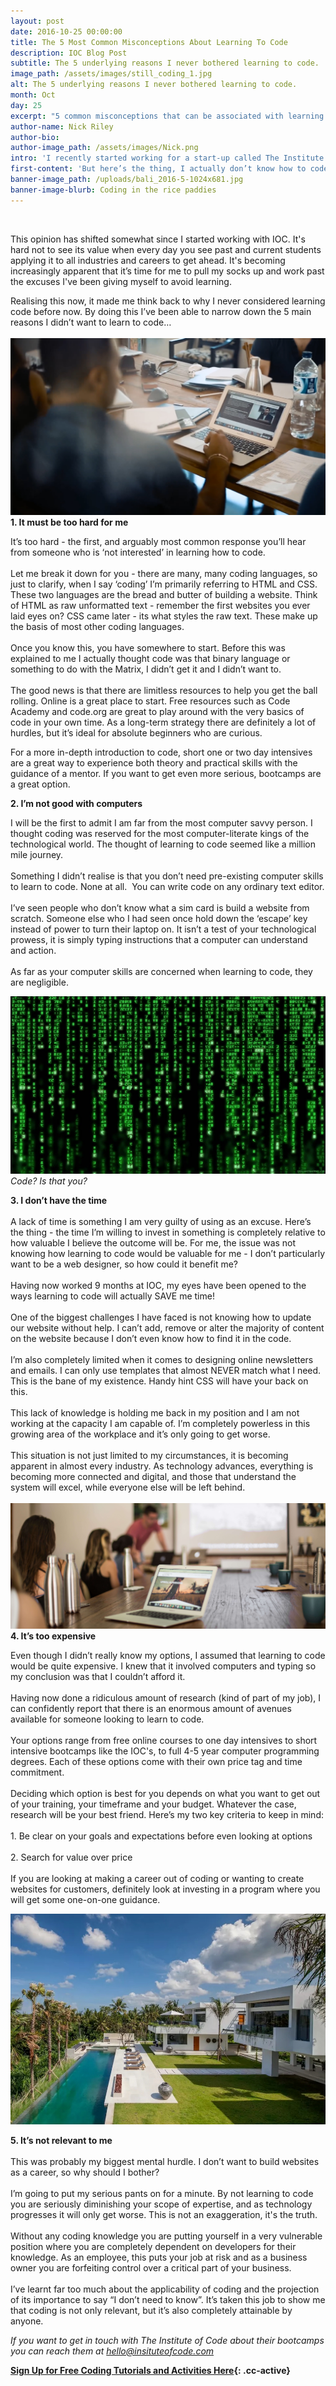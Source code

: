 ```yaml
---
layout: post
date: 2016-10-25 00:00:00
title: The 5 Most Common Misconceptions About Learning To Code
description: IOC Blog Post
subtitle: The 5 underlying reasons I never bothered learning to code.
image_path: /assets/images/still_coding_1.jpg
alt: The 5 underlying reasons I never bothered learning to code.
month: Oct
day: 25
excerpt: "5 common misconceptions that can be associated with learning to code - and why they're not true!"
author-name: Nick Riley
author-bio:
author-image_path: /assets/images/Nick.png
intro: 'I recently started working for a start-up called The Institute of Code (IOC). We run 10 day bootcamps teaching front end web-development. Each session, up to 15 motivated and diverse students head to beautiful villas in amazing tropical locations around the world to learn to web development skills - pretty awesome right? Now you see why I took the job.'
first-content: 'But here’s the thing, I actually don’t know how to code…  I work mostly in marketing and student management. This is where my background is; so it may come as no surprise that I never thought it was necessary to learn to code. If you had asked me 12 months ago if I thought I should learn to code, I would have looked you straight in the eye and told you stone-cold, absolutely and unequivocally “no”.'
banner-image_path: /uploads/bali_2016-5-1024x681.jpg
banner-image-blurb: Coding in the rice paddies
---
```



&nbsp;

This opinion has shifted somewhat since I started working with IOC. It's hard not to see its value when every day you see past and current students applying it to all industries and careers to get ahead. It's becoming increasingly apparent that it’s time for me to pull my socks up and work past the excuses I've been giving myself to avoid learning.

Realising this now, it made me think back to why I never considered learning code before now. By doing this I’ve been able to narrow down the 5 main reasons I didn’t want to learn to code…
<br>
<br>![](/uploads/versions/still_coding_abi---x----1920-1080x---.jpg)
<br>**1. It must be too hard for me**

It’s too hard - the first, and arguably most common response you’ll hear from someone who is ‘not interested’ in learning how to code.
<br>
<br>Let me break it down for you - there are many, many coding languages, so just to clarify, when I say ‘coding’ I’m primarily referring to HTML and CSS. These two languages are the bread and butter of building a website. Think of HTML as raw unformatted text - remember the first websites you ever laid eyes on? CSS came later - its what styles the raw text. These make up the basis of most other coding languages.
<br>
<br>Once you know this, you have somewhere to start. Before this was explained to me I actually thought code was that binary language or something to do with the Matrix, I didn’t get it and I didn’t want to.
<br>
<br>The good news is that there are limitless resources to help you get the ball rolling. Online is a great place to start. Free resources such as Code Academy and code.org are great to play around with the very basics of code in your own time. As a long-term strategy there are definitely a lot of hurdles, but it’s ideal for absolute beginners who are curious.

For a more in-depth introduction to code, short one or two day intensives are a great way to experience both theory and practical skills with the guidance of a mentor. If you want to get even more serious, bootcamps are a great option.

**2. I’m not good with computers**

I will be the first to admit I am far from the most computer savvy person. I thought coding was reserved for the most computer-literate kings of the technological world. The thought of learning to code seemed like a million mile journey.
<br>
<br>Something I didn’t realise is that you don’t need pre-existing computer skills to learn to code. None at all.&nbsp; You can write code on any ordinary text editor.
<br>
<br>I’ve seen people who don’t know what a sim card is build a website from scratch. Someone else who I had seen once hold down the ‘escape’ key instead of power to turn their laptop on. It isn’t a test of your technological prowess, it is simply typing instructions that a computer can understand and action.
<br>
<br>As far as your computer skills are concerned when learning to code, they are negligible.

![](/uploads/versions/matrix-code-green-rain-steel---x----1920-1080x---.jpg)*Code? Is that you?*

**3. I don’t have the time**
<br>
<br>A lack of time is something I am very guilty of using as an excuse. Here’s the thing - the time I’m willing to invest in something is completely relative to how valuable I believe the outcome will be. For me, the issue was not knowing how learning to code would be valuable for me - I don’t particularly want to be a web designer, so how could it benefit me?
<br>
<br>Having now worked 9 months at IOC, my eyes have been opened to the ways learning to code will actually SAVE me time!
<br>
<br>One of the biggest challenges I have faced is not knowing how to update our website without help. I can’t add, remove or alter the majority of content on the website because I don’t even know how to find it in the code.
<br>
<br>I’m also completely limited when it comes to designing online newsletters and emails. I can only use templates that almost NEVER match what I need. This is the bane of my existence. Handy hint CSS will have your back on this.
<br>
<br>This lack of knowledge is holding me back in my position and I am not working at the capacity I am capable of. I’m completely powerless in this growing area of the workplace and it’s only going to get worse.
<br>
<br>This situation is not just limited to my circumstances, it is becoming apparent in almost every industry. As technology advances, everything is becoming more connected and digital, and those that understand the system will excel, while everyone else will be left behind.
<br>
<br>![](/uploads/versions/ioc-blog-post-3314---x----5760-2304x---.jpg)
<br>**4. It’s too expensive**

Even though I didn’t really know my options, I assumed that learning to code would be quite expensive. I knew that it involved computers and typing so my conclusion was that I couldn’t afford it.
<br>
<br>Having now done a ridiculous amount of research (kind of part of my job), I can confidently report that there is an enormous amount of avenues available for someone looking to learn to code.
<br>
<br>Your options range from free online courses to one day intensives to short intensive bootcamps like the IOC's, to full 4-5 year computer programming degrees. Each of these options come with their own price tag and time commitment.
<br>
<br>Deciding which option is best for you depends on what you want to get out of your training, your timeframe and your budget. Whatever the case, research will be your best friend. Here’s my two key criteria to keep in mind:
<br>
<br>1. Be clear on your goals and expectations before even looking at options
<br>
<br>2. Search for value over price
<br>
<br>If you are looking at making a career out of coding or wanting to create websites for customers, definitely look at investing in a program where you will get some one-on-one guidance.

![](/uploads/versions/pic2---x----947-633x---.jpg)

**5. It’s not relevant to me**
<br>
<br>This was probably my biggest mental hurdle. I don’t want to build websites as a career, so why should I bother?
<br>
<br>I’m going to put my serious pants on for a minute. By not learning to code you are seriously diminishing your scope of expertise, and as technology progresses it will only get worse. This is not an exaggeration, it's the truth.
<br>
<br>Without any coding knowledge you are putting yourself in a very vulnerable position where you are completely dependent on developers for their knowledge. As an employee, this puts your job at risk and as a business owner you are forfeiting control over a critical part of your business.
<br>
<br>I’ve learnt far too much about the applicability of coding and the projection of its importance to say “I don’t need to know”. It’s taken this job to show me that coding is not only relevant, but it’s also completely attainable by anyone.

*If you want to get in touch with The Institute of Code about their bootcamps you can reach them at hello@insituteofcode.com*

**[Sign Up for Free Coding Tutorials and Activities Here](){: .cc-active}**
